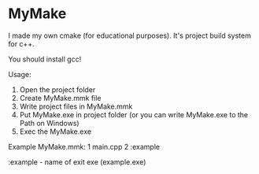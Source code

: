 # MyMake
I made my own cmake (for educational purposes).
It's project build system for c++.

You should install gcc!

Usage:
1. Open the project folder
2. Create MyMake.mmk file
3. Write project files in MyMake.mmk
4. Put MyMake.exe in project folder (or you can write MyMake.exe to the Path on Windows)
5. Exec the MyMake.exe

Example MyMake.mmk:
1 main.cpp
2 :example

:example - name of exit exe (example.exe)
